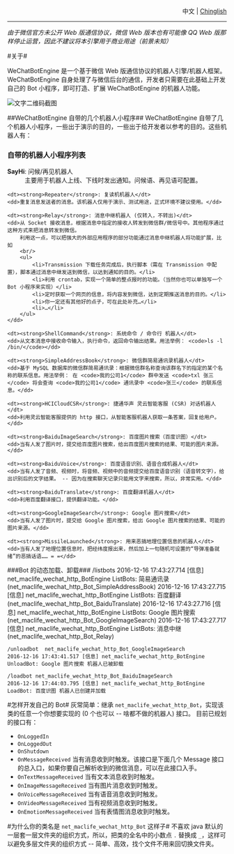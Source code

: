 <div style='text-align:right;'><span>中文</span> | <a href='ReadMe.Chinglish.md'>Chinglish</a></div>

----

*由于微信官方未公开 Web 版通信协议，微信 Web 版本也有可能像 QQ Web 版那样停止运营，因此不建议将本引擎用于商业用途（前景未知）*

#关于#

WeChatBotEngine 是一个基于微信 Web 版通信协议的机器人引擎/机器人框架。
WeChatBotEngine 自身处理了与微信后台的通信，开发者只需要在此基础上开发自己的 Bot 小程序，即可打造、扩展 WeChatBotEngine 的机器人功能。

![文字二维码截图](https://github.com/moontide/WeChatBotEngine/raw/master/doc/img/text-QR-code.png)

##WeChatBotEngine 自带的几个机器人小程序##
WeChatBotEngine 自带了几个机器人小程序，一些出于演示的目的，一些出于给开发者以参考的目的。这些机器人有：

### 自带的机器人小程序列表
<dl>
	<dt><strong>SayHi</strong>: 问候/再见机器人</dt>
	<dd>主要用于机器人上线、下线时发出通知。问候语、再见语可配置。</dd>

	<dt><strong>Repeater</strong>: 复读机机器人</dt>
	<dd>重复消息发送者的消息。该机器人仅用于演示、测试用途，正式环境不建议使用。</dd>

	<dt><strong>Relay</strong>: 消息中继机器人 (仅转入，不转出)</dt>
	<dd>从 Socket 接收消息，根据消息中指定的接收人转发到微信群/微信号中。其他程序通过这种方式来把消息转发到微信。
		利用这一点，可以把强大的外部应用程序的部分功能通过消息中继机器人将功能扩展，比如
		<br/>
		<ul>
			<li>Transmission 下载任务完成后，执行脚本（需在 Transmission 中配置），脚本通过消息中继发送到微信，以达到通知的目的。</li>
			<li>利用 crontab，实现一个简单的整点报时的功能。（当然你也可以单独写一个 Bot 小程序来实现）</li>
			<li>定时获取一个网页的信息，将内容发到微信，达到定期推送消息的目的。</li>
			<li>你一定还有其他好的点子，可在此处补充…</li>
			<li>…</li>
		</ul>
	</dd>

	<dt><strong>ShellCommand</strong>: 系统命令 / 命令行 机器人</dt>
	<dd>从文本消息中接收命令输入，执行命令，返回命令输出结果。用法举例： <code>ls -l /bin/</code></dd>

	<dt><strong>SimpleAddressBook</strong>: 微信群简易通讯录机器人</dt>
	<dd>基于 MySQL 数据库的微信群简易通讯录：根据微信群名称查询该群名下的指定的某个名称的联系信息。用法举例： 在 <code>我的公司1</code> 群中发送 <code>txl 张三</code> 将会查询 <code>我的公司1</code> 通讯录中 <code>张三</code> 的联系信息。</dd>

	<dt><strong>HCICloudCSR</strong>: 捷通华声 灵云智能客服 (CSR) 对话机器人</dt>
	<dd>利用灵云智能客服提供的 http 接口，从智能客服机器人获取一条答案，回复给用户。</dd>

	<dt><strong>BaiduImageSearch</strong>: 百度图片搜索（百度识图）</dt>
	<dd>当有人发了图片时，提交给百度图片搜索，给出百度图片搜索的结果、可能的图片来源。</dd>

	<dt><strong>BaiduVoice</strong>: 百度语音识别、语音合成机器人</dt>
	<dd>当有人发了音频、视频时，将音频、视频中的音频提交给百度语音识别（语音转文字），给出识别后的文字结果。 -- 因为在搜索聊天记录只能用文字来搜索，所以，非常实用。</dd>

	<dt><strong>BaiduTranslate</strong>: 百度翻译机器人</dt>
	<dd>利用百度翻译接口，提供翻译功能。</dd>

	<dt><strong>GoogleImageSearch</strong>: Google 图片搜索</dt>
	<dd>当有人发了图片时，提交给 Google 图片搜索，给出 Google 图片搜索的结果、可能的图片来源。</dd>

	<dt><strong>MissileLaunched</strong>: 用来恶搞地理位置信息的机器人</dt>
	<dd>当有人发了地理位置信息时，把经纬度报出来，然后加上一句随机可设置的“导弹准备就绪”的恶搞话语…… = =</dd>
</dl>

###Bot 的动态加载、卸载###
	/listbots
	2016-12-16 17:43:27.714 [信息] net_maclife_wechat_http_BotEngine ListBots: 简易通讯录 (net_maclife_wechat_http_Bot_SimpleAddressBook)
	2016-12-16 17:43:27.715 [信息] net_maclife_wechat_http_BotEngine ListBots: 百度翻译 (net_maclife_wechat_http_Bot_BaiduTranslate)
	2016-12-16 17:43:27.716 [信息] net_maclife_wechat_http_BotEngine ListBots: Google 图片搜索 (net_maclife_wechat_http_Bot_GoogleImageSearch)
	2016-12-16 17:43:27.717 [信息] net_maclife_wechat_http_BotEngine ListBots: 消息中继 (net_maclife_wechat_http_Bot_Relay)

	/unloadbot  net_maclife_wechat_http_Bot_GoogleImageSearch
	2016-12-16 17:43:41.517 [信息] net_maclife_wechat_http_BotEngine UnloadBot: Google 图片搜索 机器人已被卸载

	/loadbot net_maclife_wechat_http_Bot_BaiduImageSearch
	2016-12-16 17:44:03.795 [信息] net_maclife_wechat_http_BotEngine LoadBot: 百度识图 机器人已创建并加载


#怎样开发自己的 Bot#
灰常简单：继承 `net_maclife_wechat_http_Bot`，实现该类的任意一个你想要实现的 (0 个也可以 -- 啥都不做的机器人) 接口。
目前已规划的接口有：

- `OnLoggedIn`
- `OnLoggedOut`
- `OnShutdown`
- `OnMessageReceived` 当有消息收到时触发。该接口是下面几个 Message 接口的总入口，如果你要自己解析收到的微信消息，可以在此接口入手。
- `OnTextMessageReceived` 当有文本消息收到时触发。
- `OnImageMessageReceived` 当有图片消息收到时触发。
- `OnVoiceMessageReceived` 当有语音消息收到时触发。
- `OnVideoMessageReceived` 当有视频消息收到时触发。
- `OnEmotionMessageReceived` 当有表情图消息收到时触发。

#为什么你的类名是 `net_maclife_wechat_http_Bot` 这样子#
不喜欢 java 默认的一层套一层文件夹的组织方式，所以，把类的全名中的小数点 `.` 替换成 `_`，这样可以避免多层文件夹的组织方式 -- 简单、高效，找个文件不用来回切换文件夹。
